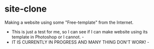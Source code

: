 # site-clone
Making a website using some "Free-template" from the Internet.

- This is just a test for me, so I can see if I can make website using its template in Photoshop or I cannot. - 
- IT IS CURRENTLY IN PROGRESS AND MANY THING DON'T WORK! -
